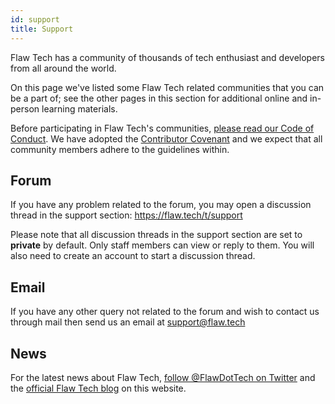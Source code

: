 ```yaml
---
id: support
title: Support
---
```


Flaw Tech has a community of thousands of tech enthusiast and developers from all around the world.

On this page we've listed some Flaw Tech related communities that you can be a part of; see the other pages in this section for additional online and in-person learning materials.

Before participating in Flaw Tech's communities, [please read our Code of Conduct](https://dev.flaw.tech/docs/code-of-conduct). We have adopted the [Contributor Covenant](https://www.contributor-covenant.org/) and we expect that all community members adhere to the guidelines within.

## Forum
If you have any problem related to the forum, you may open a discussion thread in the support section: https://flaw.tech/t/support

Please note that all discussion threads in the support section are set to **private** by default. Only staff members can view or reply to them. You will also need to create an account to start a discussion thread.

## Email
If you have any other query not related to the forum and wish to contact us through mail then send us an email at [support@flaw.tech](mailto:support@flaw.tech)

## News
For the latest news about Flaw Tech, [follow @FlawDotTech on Twitter](https://twitter.com/FlawDotTect) and the [official Flaw Tech blog](https://dev.flaw.tech/blog) on this website.

